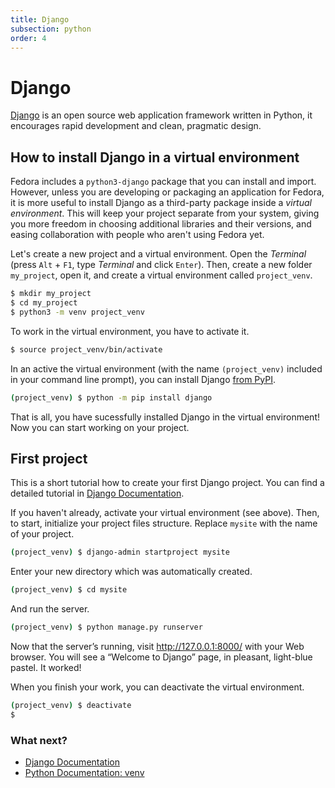 ```yaml
---
title: Django
subsection: python
order: 4
---
```


# Django
[Django](https://www.djangoproject.com/) is an open source web application framework written in Python, it encourages rapid development and clean, pragmatic design.

## How to install Django in a virtual environment

Fedora includes a `python3-django` package that you can install and import.
However, unless you are developing or packaging an application for Fedora, it is more useful to install Django as a third-party package inside a *virtual environment*.
This will keep your project separate from your system, giving you more freedom in choosing additional libraries and their versions, and easing collaboration with people who aren't using Fedora yet.

Let's create a new project and a virtual environment.
Open the _Terminal_ (press `Alt` + `F1`, type _Terminal_ and click `Enter`).
Then, create a new folder `my_project`, open it, and create a virtual environment called `project_venv`.

```bash
$ mkdir my_project
$ cd my_project
$ python3 -m venv project_venv
```

To work in the virtual environment, you have to activate it.

```bash
$ source project_venv/bin/activate
```

In an active the virtual environment (with the name `(project_venv)` included in your command line prompt), you can install Django [from PyPI](https://developer.fedoraproject.org/tech/languages/python/pypi-install.html).

```bash
(project_venv) $ python -m pip install django
```

That is all, you have sucessfully installed Django in the virtual environment!
Now you can start working on your project.


## First project

This is a short tutorial how to create your first Django project. You can find a detailed tutorial in [Django Documentation](https://docs.djangoproject.com/en/1.10/intro/tutorial01/).

If you haven't already, activate your virtual environment (see above).
Then, to start, initialize your project files structure.
Replace `mysite` with the name of your project.

```bash
(project_venv) $ django-admin startproject mysite
```

Enter your new directory which was automatically created.

```bash
(project_venv) $ cd mysite
```

And run the server.

```bash
(project_venv) $ python manage.py runserver
```

Now that the server’s running, visit http://127.0.0.1:8000/ with your Web browser. You will see a “Welcome to Django” page, in pleasant, light-blue pastel. It worked!


When you finish your work, you can deactivate the virtual environment.

```bash
(project_venv) $ deactivate
$
```

### What next?

 * [Django Documentation](https://docs.djangoproject.com/)
 * [Python Documentation: venv](https://docs.python.org/3/library/venv.html#module-venv)
